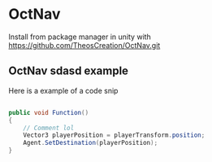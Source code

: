 # OctNav

Install from package manager in unity with https://github.com/TheosCreation/OctNav.git

## OctNav sdasd example
Here is a example of a code snip
```csharp

public void Function()
{
    // Comment lol
    Vector3 playerPosition = playerTransform.position;
    Agent.SetDestination(playerPosition);
}
```
